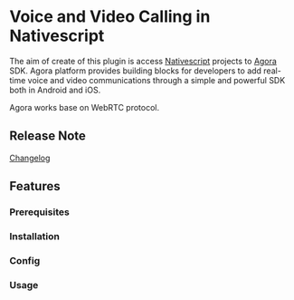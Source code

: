 # Voice and Video Calling in Nativescript

The aim of create of this plugin is access [Nativescript] projects to [Agora] SDK. Agora platform provides building blocks for developers to add real-time voice and video communications through a simple and powerful SDK both in Android and iOS. 

Agora works base on WebRTC protocol.

## Release Note
[Changelog](CHANGELOG.md)


## Features

### Prerequisites

### Installation 

### Config

### Usage



[Nativescript]: <http://nativescript.org>
[Agora]: <http://agora.io>
